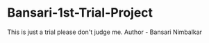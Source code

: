 # Bansari-1st-Trial-Project
This is just a trial please don't judge me.
Author - Bansari Nimbalkar

